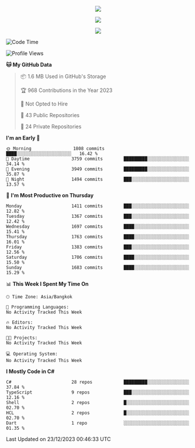 <p align="center">
  <a href="say-hi.gif"> 
    <img align="center" src="say-hi.gif"/>
  </a>
</p>
<p align="center">
  <a href="https://github.com/htthinh1999">
    <img align="center" src="https://github-readme-stats-kappa-pink.vercel.app/api?username=htthinh1999&show_icons=true&count_private=true&theme=dracula"/>
  </a>
</p>
<p align="center">
  <a href="https://github.com/htthinh1999">
    <img src="https://github-readme-stats-kappa-pink.vercel.app/api/top-langs/?username=htthinh1999&layout=compact&langs_count=6&count_private=true&hide=tsql,hlsl,glsl,shaderlab&theme=dracula"/>
  </a>
</p>

<!--START_SECTION:waka-->
![Code Time](http://img.shields.io/badge/Code%20Time-0%20secs-blue)

![Profile Views](http://img.shields.io/badge/Profile%20Views-4-blue)

**🐱 My GitHub Data** 

> 📦 1.6 MB Used in GitHub's Storage 
 > 
> 🏆 968 Contributions in the Year 2023
 > 
> 🚫 Not Opted to Hire
 > 
> 📜 43 Public Repositories 
 > 
> 🔑 24 Private Repositories 
 > 
**I'm an Early 🐤** 

```text
🌞 Morning                1808 commits        ████░░░░░░░░░░░░░░░░░░░░░   16.42 % 
🌆 Daytime                3759 commits        █████████░░░░░░░░░░░░░░░░   34.14 % 
🌃 Evening                3949 commits        █████████░░░░░░░░░░░░░░░░   35.87 % 
🌙 Night                  1494 commits        ███░░░░░░░░░░░░░░░░░░░░░░   13.57 % 
```
📅 **I'm Most Productive on Thursday** 

```text
Monday                   1411 commits        ███░░░░░░░░░░░░░░░░░░░░░░   12.82 % 
Tuesday                  1367 commits        ███░░░░░░░░░░░░░░░░░░░░░░   12.42 % 
Wednesday                1697 commits        ████░░░░░░░░░░░░░░░░░░░░░   15.41 % 
Thursday                 1763 commits        ████░░░░░░░░░░░░░░░░░░░░░   16.01 % 
Friday                   1383 commits        ███░░░░░░░░░░░░░░░░░░░░░░   12.56 % 
Saturday                 1706 commits        ████░░░░░░░░░░░░░░░░░░░░░   15.50 % 
Sunday                   1683 commits        ████░░░░░░░░░░░░░░░░░░░░░   15.29 % 
```


📊 **This Week I Spent My Time On** 

```text
🕑︎ Time Zone: Asia/Bangkok

💬 Programming Languages: 
No Activity Tracked This Week

🔥 Editors: 
No Activity Tracked This Week

🐱‍💻 Projects: 
No Activity Tracked This Week

💻 Operating System: 
No Activity Tracked This Week
```

**I Mostly Code in C#** 

```text
C#                       28 repos            █████████░░░░░░░░░░░░░░░░   37.84 % 
TypeScript               9 repos             ███░░░░░░░░░░░░░░░░░░░░░░   12.16 % 
Shell                    2 repos             █░░░░░░░░░░░░░░░░░░░░░░░░   02.70 % 
HCL                      2 repos             █░░░░░░░░░░░░░░░░░░░░░░░░   02.70 % 
Dart                     1 repo              ░░░░░░░░░░░░░░░░░░░░░░░░░   01.35 % 
```




 Last Updated on 23/12/2023 00:46:33 UTC
<!--END_SECTION:waka-->
